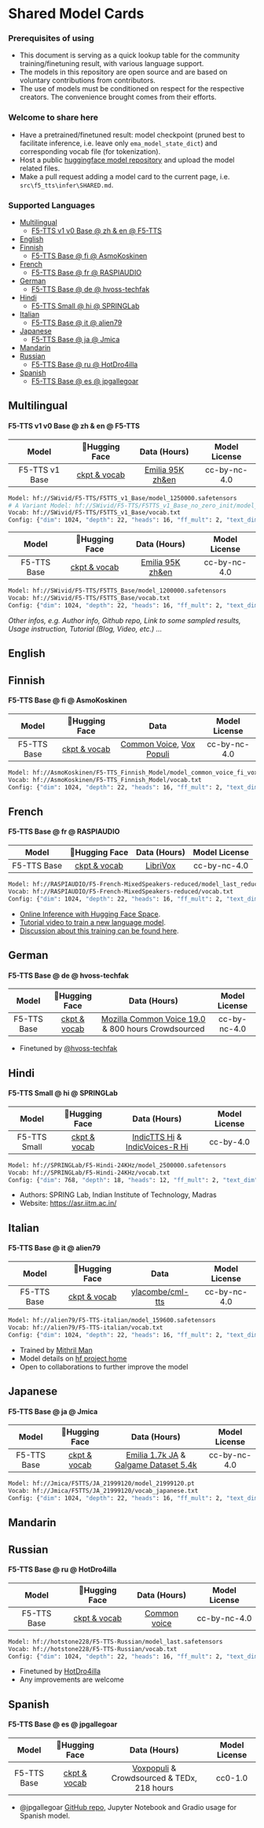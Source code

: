 <!-- omit in toc -->
# Shared Model Cards

<!-- omit in toc -->
### **Prerequisites of using**
- This document is serving as a quick lookup table for the community training/finetuning result, with various language support.
- The models in this repository are open source and are based on voluntary contributions from contributors.
- The use of models must be conditioned on respect for the respective creators. The convenience brought comes from their efforts.

<!-- omit in toc -->
### **Welcome to share here**
- Have a pretrained/finetuned result: model checkpoint (pruned best to facilitate inference, i.e. leave only `ema_model_state_dict`) and corresponding vocab file (for tokenization).
- Host a public [huggingface model repository](https://huggingface.co/new) and upload the model related files.
- Make a pull request adding a model card to the current page, i.e. `src\f5_tts\infer\SHARED.md`.

<!-- omit in toc -->
### Supported Languages
- [Multilingual](#multilingual)
    - [F5-TTS v1 v0 Base @ zh \& en @ F5-TTS](#f5-tts-v1-v0-base--zh--en--f5-tts)
- [English](#english)
- [Finnish](#finnish)
    - [F5-TTS Base @ fi @ AsmoKoskinen](#f5-tts-base--fi--asmokoskinen)
- [French](#french)
    - [F5-TTS Base @ fr @ RASPIAUDIO](#f5-tts-base--fr--raspiaudio)
- [German](#german)
    - [F5-TTS Base @ de @ hvoss-techfak](#f5-tts-base--de--hvoss-techfak)
- [Hindi](#hindi)
    - [F5-TTS Small @ hi @ SPRINGLab](#f5-tts-small--hi--springlab)
- [Italian](#italian)
    - [F5-TTS Base @ it @ alien79](#f5-tts-base--it--alien79)
- [Japanese](#japanese)
    - [F5-TTS Base @ ja @ Jmica](#f5-tts-base--ja--jmica)
- [Mandarin](#mandarin)
- [Russian](#russian)
    - [F5-TTS Base @ ru @ HotDro4illa](#f5-tts-base--ru--hotdro4illa)
- [Spanish](#spanish)
    - [F5-TTS Base @ es @ jpgallegoar](#f5-tts-base--es--jpgallegoar)


## Multilingual

#### F5-TTS v1 v0 Base @ zh & en @ F5-TTS
|Model|🤗Hugging Face|Data (Hours)|Model License|
|:---:|:------------:|:-----------:|:-------------:|
|F5-TTS v1 Base|[ckpt & vocab](https://huggingface.co/SWivid/F5-TTS/tree/main/F5TTS_v1_Base)|[Emilia 95K zh&en](https://huggingface.co/datasets/amphion/Emilia-Dataset/tree/fc71e07)|cc-by-nc-4.0|

```bash
Model: hf://SWivid/F5-TTS/F5TTS_v1_Base/model_1250000.safetensors
# A Variant Model: hf://SWivid/F5-TTS/F5TTS_v1_Base_no_zero_init/model_1250000.safetensors
Vocab: hf://SWivid/F5-TTS/F5TTS_v1_Base/vocab.txt
Config: {"dim": 1024, "depth": 22, "heads": 16, "ff_mult": 2, "text_dim": 512, "conv_layers": 4}
```

|Model|🤗Hugging Face|Data (Hours)|Model License|
|:---:|:------------:|:-----------:|:-------------:|
|F5-TTS Base|[ckpt & vocab](https://huggingface.co/SWivid/F5-TTS/tree/main/F5TTS_Base)|[Emilia 95K zh&en](https://huggingface.co/datasets/amphion/Emilia-Dataset/tree/fc71e07)|cc-by-nc-4.0|

```bash
Model: hf://SWivid/F5-TTS/F5TTS_Base/model_1200000.safetensors
Vocab: hf://SWivid/F5-TTS/F5TTS_Base/vocab.txt
Config: {"dim": 1024, "depth": 22, "heads": 16, "ff_mult": 2, "text_dim": 512, "text_mask_padding": False, "conv_layers": 4, "pe_attn_head": 1}
```

*Other infos, e.g. Author info, Github repo, Link to some sampled results, Usage instruction, Tutorial (Blog, Video, etc.) ...*


## English


## Finnish

#### F5-TTS Base @ fi @ AsmoKoskinen
|Model|🤗Hugging Face|Data|Model License|
|:---:|:------------:|:-----------:|:-------------:|
|F5-TTS Base|[ckpt & vocab](https://huggingface.co/AsmoKoskinen/F5-TTS_Finnish_Model)|[Common Voice](https://huggingface.co/datasets/mozilla-foundation/common_voice_17_0), [Vox Populi](https://huggingface.co/datasets/facebook/voxpopuli)|cc-by-nc-4.0|

```bash
Model: hf://AsmoKoskinen/F5-TTS_Finnish_Model/model_common_voice_fi_vox_populi_fi_20241206.safetensors
Vocab: hf://AsmoKoskinen/F5-TTS_Finnish_Model/vocab.txt
Config: {"dim": 1024, "depth": 22, "heads": 16, "ff_mult": 2, "text_dim": 512, "text_mask_padding": False, "conv_layers": 4, "pe_attn_head": 1}
```


## French

#### F5-TTS Base @ fr @ RASPIAUDIO
|Model|🤗Hugging Face|Data (Hours)|Model License|
|:---:|:------------:|:-----------:|:-------------:|
|F5-TTS Base|[ckpt & vocab](https://huggingface.co/RASPIAUDIO/F5-French-MixedSpeakers-reduced)|[LibriVox](https://librivox.org/)|cc-by-nc-4.0|

```bash
Model: hf://RASPIAUDIO/F5-French-MixedSpeakers-reduced/model_last_reduced.pt
Vocab: hf://RASPIAUDIO/F5-French-MixedSpeakers-reduced/vocab.txt
Config: {"dim": 1024, "depth": 22, "heads": 16, "ff_mult": 2, "text_dim": 512, "text_mask_padding": False, "conv_layers": 4, "pe_attn_head": 1}
```

- [Online Inference with Hugging Face Space](https://huggingface.co/spaces/RASPIAUDIO/f5-tts_french).
- [Tutorial video to train a new language model](https://www.youtube.com/watch?v=UO4usaOojys).
- [Discussion about this training can be found here](https://github.com/SWivid/F5-TTS/issues/434).


## German

#### F5-TTS Base @ de @ hvoss-techfak
|Model|🤗Hugging Face|Data (Hours)|Model License|
|:---:|:------------:|:-----------:|:-------------:|
|F5-TTS Base|[ckpt & vocab](https://huggingface.co/hvoss-techfak/F5-TTS-German)|[Mozilla Common Voice 19.0](https://commonvoice.mozilla.org/en/datasets) & 800 hours Crowdsourced |cc-by-nc-4.0|

- Finetuned by [@hvoss-techfak](https://github.com/hvoss-techfak)


## Hindi

#### F5-TTS Small @ hi @ SPRINGLab
|Model|🤗Hugging Face|Data (Hours)|Model License|
|:---:|:------------:|:-----------:|:-------------:|
|F5-TTS Small|[ckpt & vocab](https://huggingface.co/SPRINGLab/F5-Hindi-24KHz)|[IndicTTS Hi](https://huggingface.co/datasets/SPRINGLab/IndicTTS-Hindi) & [IndicVoices-R Hi](https://huggingface.co/datasets/SPRINGLab/IndicVoices-R_Hindi) |cc-by-4.0|

```bash
Model: hf://SPRINGLab/F5-Hindi-24KHz/model_2500000.safetensors
Vocab: hf://SPRINGLab/F5-Hindi-24KHz/vocab.txt
Config: {"dim": 768, "depth": 18, "heads": 12, "ff_mult": 2, "text_dim": 512, "text_mask_padding": False, "conv_layers": 4, "pe_attn_head": 1}
```

- Authors: SPRING Lab, Indian Institute of Technology, Madras
- Website: https://asr.iitm.ac.in/


## Italian

#### F5-TTS Base @ it @ alien79
|Model|🤗Hugging Face|Data|Model License|
|:---:|:------------:|:-----------:|:-------------:|
|F5-TTS Base|[ckpt & vocab](https://huggingface.co/alien79/F5-TTS-italian)|[ylacombe/cml-tts](https://huggingface.co/datasets/ylacombe/cml-tts) |cc-by-nc-4.0|

```bash
Model: hf://alien79/F5-TTS-italian/model_159600.safetensors
Vocab: hf://alien79/F5-TTS-italian/vocab.txt
Config: {"dim": 1024, "depth": 22, "heads": 16, "ff_mult": 2, "text_dim": 512, "text_mask_padding": False, "conv_layers": 4, "pe_attn_head": 1}
```

- Trained by [Mithril Man](https://github.com/MithrilMan)
- Model details on [hf project home](https://huggingface.co/alien79/F5-TTS-italian)
- Open to collaborations to further improve the model


## Japanese

#### F5-TTS Base @ ja @ Jmica
|Model|🤗Hugging Face|Data (Hours)|Model License|
|:---:|:------------:|:-----------:|:-------------:|
|F5-TTS Base|[ckpt & vocab](https://huggingface.co/Jmica/F5TTS/tree/main/JA_21999120)|[Emilia 1.7k JA](https://huggingface.co/datasets/amphion/Emilia-Dataset/tree/fc71e07) & [Galgame Dataset 5.4k](https://huggingface.co/datasets/OOPPEENN/Galgame_Dataset)|cc-by-nc-4.0|

```bash
Model: hf://Jmica/F5TTS/JA_21999120/model_21999120.pt
Vocab: hf://Jmica/F5TTS/JA_21999120/vocab_japanese.txt
Config: {"dim": 1024, "depth": 22, "heads": 16, "ff_mult": 2, "text_dim": 512, "text_mask_padding": False, "conv_layers": 4, "pe_attn_head": 1}
```


## Mandarin


## Russian

#### F5-TTS Base @ ru @ HotDro4illa
|Model|🤗Hugging Face|Data (Hours)|Model License|
|:---:|:------------:|:-----------:|:-------------:|
|F5-TTS Base|[ckpt & vocab](https://huggingface.co/hotstone228/F5-TTS-Russian)|[Common voice](https://huggingface.co/datasets/mozilla-foundation/common_voice_17_0)|cc-by-nc-4.0|

```bash
Model: hf://hotstone228/F5-TTS-Russian/model_last.safetensors
Vocab: hf://hotstone228/F5-TTS-Russian/vocab.txt
Config: {"dim": 1024, "depth": 22, "heads": 16, "ff_mult": 2, "text_dim": 512, "text_mask_padding": False, "conv_layers": 4, "pe_attn_head": 1}
```
- Finetuned by [HotDro4illa](https://github.com/HotDro4illa)
- Any improvements are welcome


## Spanish

#### F5-TTS Base @ es @ jpgallegoar
|Model|🤗Hugging Face|Data (Hours)|Model License|
|:---:|:------------:|:-----------:|:-------------:|
|F5-TTS Base|[ckpt & vocab](https://huggingface.co/jpgallegoar/F5-Spanish)|[Voxpopuli](https://huggingface.co/datasets/facebook/voxpopuli) & Crowdsourced & TEDx, 218 hours|cc0-1.0|

- @jpgallegoar [GitHub repo](https://github.com/jpgallegoar/Spanish-F5), Jupyter Notebook and Gradio usage for Spanish model.
